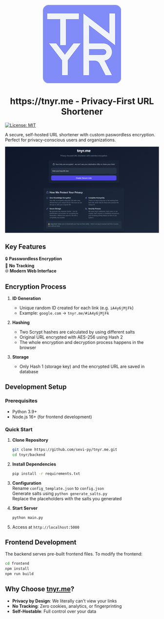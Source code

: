 <div align="center">
<img src="logo-256px-no-padding.png" />
<h1> https://tnyr.me - Privacy-First URL Shortener</h1>
</div>

[![License: MIT](https://img.shields.io/badge/License-MIT-blue.svg)](https://opensource.org/licenses/MIT)

A secure, self-hosted URL shortener with custom paswordless encryption. Perfect for privacy-conscious users and organizations.

![Screenshot](site-screenshot.png)

## Key Features

🔒 **Passwordless Encryption**  
📡 **No Tracking**   
🌐 **Modern Web Interface**  

## Encryption Process

1. **ID Generation**  
   - Unique random ID created for each link (e.g. `iA4y6jMjFk`)
   - Example: `google.com` → `tnyr.me/#iA4y6jMjFk`

2. **Hashing**  
   - Two Scrypt hashes are calculated by using different salts
   - Original URL encrypted with AES-256 using Hash 2
   - The whole encryption and decryption process happens in the browser

3. **Storage**  
   - Only Hash 1 (storage key) and the encrypted URL are saved in database

## Development Setup

### Prerequisites
- Python 3.9+
- Node.js 16+ (for frontend development)

### Quick Start
1. **Clone Repository**
   ```bash
   git clone https://github.com/sevi-py/tnyr.me.git
   cd tnyr/backend
   ```

2. **Install Dependencies**
   ```bash
   pip install -r requirements.txt
   ```

3. **Configuration**  
   Rename `config_template.json` to `config.json`  
   Generate salts using `python generate_salts.py`  
   Replace the placeholders with the salts you generated  

4. **Start Server**
   ```bash
   python main.py
   ```

5. Access at `http://localhost:5000`

## Frontend Development
The backend serves pre-built frontend files. To modify the frontend:

```bash
cd frontend
npm install
npm run build
```

## Why Choose [tnyr.me](https://tnyr.me)?

- **Privacy by Design**: We literally can't view your links
- **No Tracking**: Zero cookies, analytics, or fingerprinting
- **Self-Hostable**: Full control over your data
